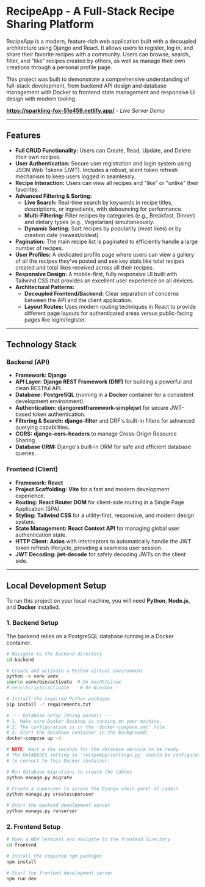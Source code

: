 # RecipeApp - A Full-Stack Recipe Sharing Platform

RecipeApp is a modern, feature-rich web application built with a decoupled architecture using Django and React. It allows users to register, log in, and share their favorite recipes with a community. Users can browse, search, filter, and "like" recipes created by others, as well as manage their own creations through a personal profile page.

This project was built to demonstrate a comprehensive understanding of full-stack development, from backend API design and database management with Docker to frontend state management and responsive UI design with modern tooling.

**https://sparkling-fox-51e459.netlify.app/** - *Live Server Demo*

---

## Features

- **Full CRUD Functionality:** Users can Create, Read, Update, and Delete their own recipes.
- **User Authentication:** Secure user registration and login system using JSON Web Tokens (JWT). Includes a robust, silent token refresh mechanism to keep users logged in seamlessly.
- **Recipe Interaction:** Users can view all recipes and "like" or "unlike" their favorites.
- **Advanced Filtering & Sorting:**
  - **Live Search:** Real-time search by keywords in recipe titles, descriptions, or ingredients, with debouncing for performance.
  - **Multi-Filtering:** Filter recipes by categories (e.g., Breakfast, Dinner) and dietary types (e.g., Vegetarian) simultaneously.
  - **Dynamic Sorting:** Sort recipes by popularity (most likes) or by creation date (newest/oldest).
- **Pagination:** The main recipe list is paginated to efficiently handle a large number of recipes.
- **User Profiles:** A dedicated profile page where users can view a gallery of all the recipes they've posted and see key stats like total recipes created and total likes received across all their recipes.
- **Responsive Design:** A mobile-first, fully responsive UI built with Tailwind CSS that provides an excellent user experience on all devices.
- **Architectural Patterns:**
    - **Decoupled Frontend/Backend:** Clear separation of concerns between the API and the client application.
    - **Layout Routes:** Uses modern routing techniques in React to provide different page layouts for authenticated areas versus public-facing pages like login/register.

---

## Technology Stack

### Backend (API)

- **Framework:** **Django**
- **API Layer:** **Django REST Framework (DRF)** for building a powerful and clean RESTful API.
- **Database:** **PostgreSQL** (running in a **Docker** container for a consistent development environment).
- **Authentication:** **djangorestframework-simplejwt** for secure JWT-based token authentication.
- **Filtering & Search:** **django-filter** and DRF's built-in filters for advanced querying capabilities.
- **CORS:** **django-cors-headers** to manage Cross-Origin Resource Sharing.
- **Database ORM:** Django's built-in ORM for safe and efficient database queries.

### Frontend (Client)

- **Framework:** **React**
- **Project Scaffolding:** **Vite** for a fast and modern development experience.
- **Routing:** **React Router DOM** for client-side routing in a Single Page Application (SPA).
- **Styling:** **Tailwind CSS** for a utility-first, responsive, and modern design system.
- **State Management:** **React Context API** for managing global user authentication state.
- **HTTP Client:** **Axios** with interceptors to automatically handle the JWT token refresh lifecycle, providing a seamless user session.
- **JWT Decoding:** **jwt-decode** for safely decoding JWTs on the client side.

---

## Local Development Setup

To run this project on your local machine, you will need **Python**, **Node.js**, and **Docker** installed.

### 1. Backend Setup

The backend relies on a PostgreSQL database running in a Docker container.

```bash
# Navigate to the backend directory
cd backend

# Create and activate a Python virtual environment
python -m venv venv
source venv/bin/activate  # On macOS/Linux
# venv\Scripts\activate    # On Windows

# Install the required Python packages
pip install -r requirements.txt

# --- Database Setup (Using Docker) ---
# 1. Make sure Docker Desktop is running on your machine.
# 2. The configuration is in the 'docker-compose.yml' file.
# 3. Start the database container in the background:
docker-compose up -d

# NOTE: Wait a few seconds for the database service to be ready.
# The DATABASES setting in 'recipeApp/settings.py' should be configured
# to connect to this Docker container.

# Run database migrations to create the tables
python manage.py migrate

# Create a superuser to access the Django admin panel at /admin
python manage.py createsuperuser

# Start the backend development server
python manage.py runserver

```

### 2. Frontend Setup

```bash
# Open a NEW terminal and navigate to the frontend directory
cd frontend

# Install the required npm packages
npm install

# Start the frontend development server
npm run dev